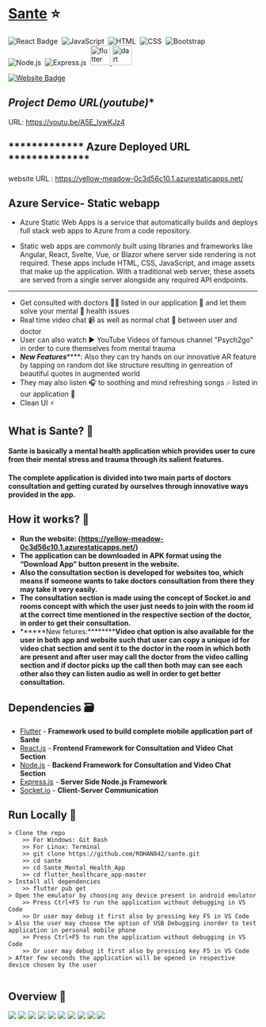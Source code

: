 
# [Sante](https://yellow-meadow-0c3d56c10.1.azurestaticapps.net/) ⭐

![React Badge](http://img.shields.io/badge/Powered%20By-React-blue?style=for-the-badge&logo=)&nbsp;
![JavaScript](https://img.shields.io/badge/JavaScript-F7DF1E?style=for-the-badge&logo=&logoColor)&nbsp;
![HTML](https://img.shields.io/badge/HTML5-E34F26?style=for-the-badge&logo=&logoColor=white)&nbsp;
![CSS](https://img.shields.io/badge/CSS-239120?&style=for-the-badge&logo=&logoColor=white)&nbsp;
![Bootstrap](https://img.shields.io/badge/Bootstrap-563D7C?style=for-the-badge&logo=&logoColor=white)&nbsp;<br/>
![Node.js](https://img.shields.io/badge/Node.js-43853D?style=for-the-badge&logo=node.js&logoColor=white)&nbsp;
![Express.js](https://img.shields.io/badge/Express.js-404D59?style=for-the-badge)&nbsp;
<a href="https://flutter.dev/" target="_blank"> <img src="https://www.vectorlogo.zone/logos/flutterio/flutterio-icon.svg" alt="flutter" width="40" height="40"/> </a>
<a href="https://dart.dev/" target="_blank"> <img src="https://www.vectorlogo.zone/logos/dartlang/dartlang-icon.svg" alt="dart" width="40" height="40"/> </a>


[![Website Badge](https://img.shields.io/badge/Visit-Now-green?style=for-the-badge&logo=vercel)](https://yellow-meadow-0c3d56c10.1.azurestaticapps.net/)

## *************Project Demo URL(youtube)**************
URL: https://youtu.be/A5E_lywKJz4

## ************* Azure Deployed URL **************
website URL : https://yellow-meadow-0c3d56c10.1.azurestaticapps.net/

## ****Azure Service- Static webapp****

- Azure Static Web Apps is a service that automatically builds and deploys full stack web apps to Azure from a code repository.

- Static web apps are commonly built using libraries and frameworks like Angular, React, Svelte, Vue, or Blazor where server side rendering is not required. These apps include HTML, CSS, JavaScript, and image assets that make up the application. With a traditional web server, these assets are served from a single server alongside any required API endpoints.

*************************************************************
- Get consulted with doctors 🧑‍⚕ listed in our application 📱 and let them solve your mental 🧠 health issues
- Real time video chat 📹 as well as normal chat 💬 between user and doctor
- User can also watch ▶️ YouTube Videos of famous channel "Psych2go" in order to cure themselves from mental trauma
- *****New Features*********: Also they can try hands on our innovative AR feature by tapping on random dot like structure resulting in genreation of beautiful quotes in augmented world
- They may also listen 🎧 to soothing and mind refreshing songs 🎶 listed in our application 📱
- Clean UI ⚡

## What is Sante? 🤔

#### Sante is basically a mental health application which provides user to cure from their mental stress and trauma through its salient features.
#### The complete application is divided into two main parts of doctors consultation and getting curated by ourselves through innovative ways provided in the app.


## How it works? 🤔
- **Run the website: (https://yellow-meadow-0c3d56c10.1.azurestaticapps.net/)**
- **The application can be downloaded in APK format using the “Download App” button present in the website.**
- **Also the consultation section is developed for websites too, which means if someone wants to take doctors consultation from there they may take it very easily.**
- **The consultation section is made using the concept of Socket.io and rooms concept with which the user just needs to join with the room id at the correct time mentioned in the respective section of the doctor, in order to get their consultation.**
- ******New fetures:**********Video chat option is also available for the user in both app and website such that user can copy a unique id for video chat section and sent it to the doctor in the room in which both are present and after user may call the doctor from the video calling section and if doctor picks up the call then both may can see each other also they can listen audio as well in order to get better consultation.**


## Dependencies 🗃

- [Flutter](https://flutter.dev/) - **Framework used to build complete mobile application part of Sante**
- [React.js](https://reactjs.org/) - **Frontend Framework for Consultation and Video Chat Section**
- [Node.js](https://nodejs.org/en/) - **Backend Framework for Consultation and Video Chat Section**
- [Express.js](https://expressjs.com/) - **Server Side Node.js Framework**
- [Socket.io](https://socket.io/) - **Client-Server Communication**

## Run Locally 📱

```
> Clone the repo
    >> For Windows: Git Bash
    >> For Linux: Terminal
    >> git clone https://github.com/ROHAN842/sante.git
    >> cd sante
    >> cd Sante_Mental_Health_App
    >> cd flutter_healthcare_app-master
> Install all dependencies
    >> flutter pub get
> Open the emulator by choosing any device present in android emulator
    >> Press Ctrl+F5 to run the application without debugging in VS Code
    >> Or user may debug it first also by pressing key F5 in VS Code
> Also the user may choose the option of USB Debugging inorder to test application in personal mobile phone
    >> Press Ctrl+F5 to run the application without debugging in VS Code
    >> Or user may debug it first also by pressing key F5 in VS Code
> After few seconds the application will be opened in respective device chosen by the user
    
```

## Overview 👀
<img src="images/WhatsApp Image 2022-04-20 at 12.17.03 PM.jpeg">
<img src="images/WhatsApp Image 2022-04-20 at 12.17.02 PM (2).jpeg">
<img src="images/WhatsApp Image 2022-04-20 at 12.17.02 PM.jpeg">
<img src="images/WhatsApp Image 2022-04-20 at 12.17.02 PM (1).jpeg">
<img src="images/WhatsApp Image 2022-04-20 at 12.16.40 PM.jpeg">
<img src="images/WhatsApp Image 2022-04-20 at 12.16.39 PM.jpeg">
<img src="images/WhatsApp Image 2022-04-20 at 12.17.04 PM.jpeg">
<img src="images/WhatsApp Image 2022-04-20 at 1.08.37 PM.jpeg">
<img src="images/WhatsApp Image 2022-04-21 at 1.41.59 AM.jpeg">
<img src="images/IMG_20230104_105140.jpg">




